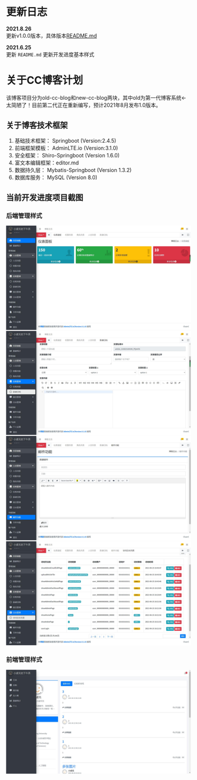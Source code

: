 # 更新日志

**2021.8.26**  
更新v1.0.0版本，具体版本[README.md](./new-cc-blog/new_blog_project/README.md)  

**2021.6.25**  
更新 `README.md`
更新开发进度基本样式

# 关于CC博客计划
该博客项目分为old-cc-blog和new-cc-blog两块，其中old为第一代博客系统<-太简陋了！目前第二代正在重新编写，预计2021年8月发布1.0版本。

## 关于博客技术框架
1. 基础技术框架： Springboot (Version:2.4.5)
2. 前端框架模板： AdminLTE.io (Version:3.1.0)
3. 安全框架： Shiro-Springboot (Version 1.6.0)
4. 富文本编辑框架：editor.md
5. 数据持久层： Mybatis-Springboot (Version 1.3.2)
6. 数据库服务： MySQL (Version 8.0)

## 当前开发进度项目截图
### 后端管理样式
![后端仪表盘](./pic/1.jpg)
![后端新建归档](./pic/2.jpg)
![后端邮件系统](./pic/3.jpg)
![后端访问日志](./pic/4.jpg)
### 前端管理样式
![前端主页](./pic/5.jpg)
